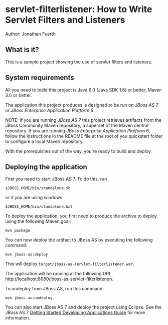 servlet-filterlistener: How to Write Servlet Filters and Listeners
================================================================
Author: Jonathan Fuerth

What is it?
-----------

This is a sample project showing the use of servlet filters and listeners.

System requirements
-------------------

All you need to build this project is Java 6.0 (Java SDK 1.6) or better, Maven
3.0 or better.

The application this project produces is designed to be run on *JBoss AS 7* or *JBoss Enterprise Application Platform 6*.
 
NOTE:
If you are running *JBoss AS 7* this project retrieves artifacts from the JBoss Community Maven repository, a
superset of the Maven central repository. If you are running *JBoss Enterprise Application Platform 6*, 
follow the instructions in the README file at the root of you quickstart folder to configure a local Maven repository. 


With the prerequisites out of the way, you're ready to build and deploy.

Deploying the application
-------------------------
 
First you need to start JBoss AS 7. To do this, run
  
    $JBOSS_HOME/bin/standalone.sh
  
or if you are using windows
 
    $JBOSS_HOME/bin/standalone.bat

To deploy the application, you first need to produce the archive to deploy using
the following Maven goal:

    mvn package

You can now deploy the artifact to JBoss AS by executing the following command:

    mvn jboss-as:deploy

This will deploy `target/jboss-as-servlet-filterlistener.war`.
 
The application will be running at the following URL <http://localhost:8080/jboss-as-servlet-filterlistener/>.

To undeploy from JBoss AS, run this command:

    mvn jboss-as:undeploy

You can also start JBoss AS 7 and deploy the project using Eclipse. See the JBoss AS 7
<a href="https://docs.jboss.org/author/display/AS71/Getting+Started+Developing+Applications+Guide" title="Getting Started Developing Applications Guide">Getting Started Developing Applications Guide</a> 
for more information.
